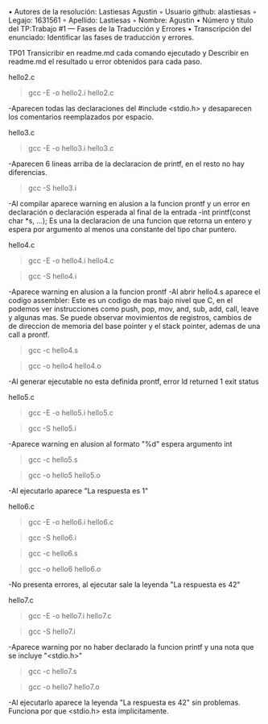 
• Autores de la resolución: Lastiesas Agustin ◦ Usuario github: alastiesas ◦ Legajo: 1631561 ◦ Apellido: Lastiesas ◦ Nombre: Agustin • Número y título del TP:Trabajo #1 — Fases de la Traducción y Errores 
• Transcripción del enunciado: Identificar las fases de traducción y errores.

TP01
Transicribir en readme.md cada comando ejecutado y
Describir en readme.md el resultado u error obtenidos para cada paso.

hello2.c
>gcc -E -o hello2.i hello2.c

-Aparecen todas las declaraciones del #include <stdio.h> y desaparecen los comentarios reemplazados por espacio.

hello3.c
>gcc -E -o hello3.i hello3.c

-Aparecen 6 lineas arriba de la declaracion de printf, en el resto no hay diferencias.

>gcc -S hello3.i

-Al compilar aparece warning en alusion a la funcion prontf y un error en declaración o declaración esperada al final de la entrada
-int printf(const char *s, ...); Es una la declaracion de una funcion que retorna un entero y espera por argumento al menos una constante del tipo char puntero.

hello4.c
>gcc -E -o hello4.i hello4.c

>gcc -S hello4.i

-Aparece warning en alusion a la funcion prontf 
-Al abrir hello4.s aparece el codigo assembler: Este es un codigo de mas bajo nivel que C, en el podemos ver instrucciones como push, pop, mov, and, sub, add, call, leave y algunas mas. Se puede observar movimientos de registros, cambios de de direccion de memoria del base pointer y el stack pointer, ademas de una call a prontf. 

>gcc -c hello4.s

>gcc -o hello4 hello4.o

-Al generar ejecutable no esta definida prontf, error ld returned 1 exit status

hello5.c
>gcc -E -o hello5.i hello5.c

>gcc -S hello5.i

-Aparece warning en alusion al formato "%d" espera argumento int

>gcc -c hello5.s

>gcc -o hello5 hello5.o

-Al ejecutarlo aparece "La respuesta es 1"

hello6.c
>gcc -E -o hello6.i hello6.c

>gcc -S hello6.i

>gcc -c hello6.s

>gcc -o hello6 hello6.o

-No presenta errores, al ejecutar sale la leyenda "La respuesta es 42"

hello7.c
>gcc -E -o hello7.i hello7.c

>gcc -S hello7.i

-Aparece warning por no haber declarado la funcion printf y una nota que se incluye "<stdio.h>"

>gcc -c hello7.s

>gcc -o hello7 hello7.o

-Al ejecutarlo aparece la leyenda "La respuesta es 42" sin problemas. Funciona por que <stdio.h> esta implicitamente.

